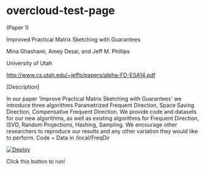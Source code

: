 overcloud-test-page
===================
(Paper 1)

Improved Practical Matrix Sketching with Guarantees

Mina Ghashami, Amey Desai, and Jeff M. Phillips

University of Utah

http://www.cs.utah.edu/~jeffp/papers/alpha-FD-ESA14.pdf

[Description]

In our paper 'Improve Practical Matrix Sketching with Guarantees' we introduce three algorithms Parametrized Frequent Direction, Space Saving Direction, Compensative Frequent Direction. We provide code and datasets for our new algorithms, as well as existing algorithms for Frequent Direction, ISVD, Random Projections, Hashing, Sampling. We encourage other researchers to reproduce our results and any other variation they would like to perform. Code + Data in /local/FreqDir

[![Deploy](https://dl.dropboxusercontent.com/u/85879/docker.png)](http://pc32.utahddc.geniracks.net/cgi-bin/yoko.cgi?155.99.144.46:5000/esa)

Click this button to run!
